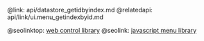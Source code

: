 @link: api/datastore_getidbyindex.md
@relatedapi:
	api/link/ui.menu_getindexbyid.md

@seolinktop: [web control library](https://webix.com)
@seolink: [javascript menu library](https://webix.com/widget/menu/)